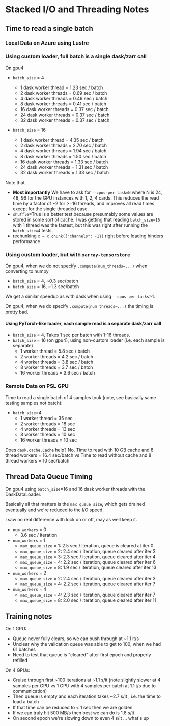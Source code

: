 # Stacked I/O and Threading Notes

## Time to read a single batch

### Local Data on Azure using Lustre


### Using custom loader, full batch is a single dask/zarr call

On gpu4
- `batch_size` = 4
    * 1  dask worker thread  = 1.23 sec / batch
    * 2  dask worker threads = 0.69 sec / batch
    * 4  dask worker threads = 0.49 sec / batch
    * 8  dask worker threads = 0.41 sec / batch
    * 16 dask worker threads = 0.37 sec / batch
    * 24 dask worker threads = 0.37 sec / batch
    * 32 dask worker threads = 0.37 sec / batch


- `batch_size` = 16
    * 1  dask worker thread  = 4.35 sec / batch
    * 2  dask worker threads = 2.70 sec / batch
    * 4  dask worker threads = 1.94 sec / batch
    * 8  dask worker threads = 1.50 sec / batch
    * 16 dask worker threads = 1.33 sec / batch
    * 24 dask worker threads = 1.31 sec / batch
    * 32 dask worker threads = 1.33 sec / batch

Note that
- **Most importantly** We have to ask for `--cpus-per-task=N` where N is 24, 48,
  96 for the GPU instances with 1, 2, 4 cards. This reduces the read time by a
  factor of ~2 for >=16 threads, and improves all read times except for the
  single threaded case.
- `shuffle`=True is a better test because presumably some values are
  stored in some sort of cache. I was getting that reading `batch_size=16` with 1 thread was the fastest,
  but this was right after running the `batch_size=4` tests.
- rechunking `x = x.chunk({"channels": -1})` right before loading hinders
  performance

### Using custom loader, but with `xarray-tensorstore`

On gpu4, when we do not specify `.compute(num_threads=...)` when converting to
numpy

- `batch_size` = 4, ~0.3 sec/batch
- `batch_size` = 16, ~1.3 sec/batch

We get a similar speedup as with dask when using `--cpus-per-tasks`>1.

On gpu4, when we do specify `.compute(num_threads=...)`
the timing is pretty bad.

#### Using PyTorch-like loader, each sample read is a separate dask/zarr call
- `batch_size` = 4, Takes 1 sec per batch with 1-16 threads.
- `batch_size` = 16  (on gpu4), using non-custom loader (i.e. each sample is
  separate)
    * 1  worker thread  = 5.8 sec / batch
    * 2  worker threads = 4.2 sec / batch
    * 4  worker threads = 3.8 sec / batch
    * 8  worker threads = 3.7 sec / batch
    * 16 worker threads = 3.6 sec / batch



### Remote Data on PSL GPU

Time to read a single batch of 4 samples took (note, see basically same testing samples not batch):

- `batch_size`=4
    * 1  worker thread  = 35 sec
    * 2  worker threads = 18 sec
    * 4  worker threads = 13 sec
    * 8  worker threads = 10 sec
    * 16 worker threads = 10 sec

Does `dask.cache.Cache` help?
No.
Time to read with 10 GB cache and 8 thread workers = 16.4 sec/batch
vs
Time to read without cache and 8 thread workers = 10 sec/batch



## Thread Data Queue Timing

On gpu4 using `batch_size`=16 and 16 dask worker threads with the
DaskDataLoader.

Basically all that matters is the `max_queue_size`, which
gets drained eventually and we're reduced to the I/O speed.

I saw no real difference with lock on or off, may as well keep it.

- `num_workers` = 0
    * 3.6 sec / iteration
- `num_workers` = 1
    * `max_queue_size` = 1: 2.5 sec / iteration, queue is cleared at iter 0
    * `max_queue_size` = 2: 2.4 sec / iteration, queue cleared after iter 3
    * `max_queue_size` = 3: 2.3 sec / iteration, queue cleared after iter 4
    * `max_queue_size` = 4: 2.2 sec / iteration, queue cleared after iter 6
    * `max_queue_size` = 8: 1.9 sec / iteration, queue cleared after iter 13
- `num_workers` = 2
    * `max_queue_size` = 2: 2.4 sec / iteration, queue cleared after iter 3
    * `max_queue_size` = 4: 2.2 sec / iteration, queue cleared after iter 7
- `num_workers` = 4
    * `max_queue_size` = 4: 2.3 sec / iteration, queue cleared after iter 7
    * `max_queue_size` = 8: 2.0 sec / iteration, queue cleared after iter 11

## Training notes

On 1 GPU:
- Queue never fully clears, so we can push through at ~1.1 it/s
- Unclear why the validation queue was able to get to 100, when we had 61
  batches
- Need to test that queue is "cleared" after first epoch and properly refilled

On 4 GPUs:
- Cruise through first ~100 iterations at ~1.1 s/it (note slightly slower at 4
  samples per GPU vs 1 GPU with 4 samples per batch at 1.1it/s due to communication)
- Then queue is empty and each iteration takes ~2.7 s/it , i.e. the time to load
  a batch
- If that time can be reduced to < 1 sec then we are golden
- If we can truly hit 500 MB/s then best we can do is 1.8 s/it
- On second epoch we're slowing down to even 4 s/it ... what's up
